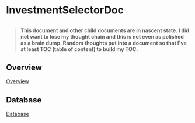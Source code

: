 # InvestmentSelectorDoc

##
> **This document and other child documents are in nascent state. I did not want to lose my thought chain and this is not even as polished as a brain dump. Random thoughts put into a document so that I've at least TOC (table of content) to build my TOC.**

## Overview
[Overview](Doc/Overview.md)
## Database 
[Database](Doc/Database.md)

